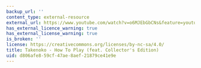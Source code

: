 ```yaml
---
backup_url: ''
content_type: external-resource
external_url: https://www.youtube.com/watch?v=o6MJEbGbCNs&feature=youtu.be
has_external_licence_warning: true
has_external_license_warning: true
is_broken: ''
license: https://creativecommons.org/licenses/by-nc-sa/4.0/
title: Takenoko - How To Play (feat. Collector's Edition)
uid: d806afe8-59cf-47ae-8aef-21879ce41e9e
---
```

